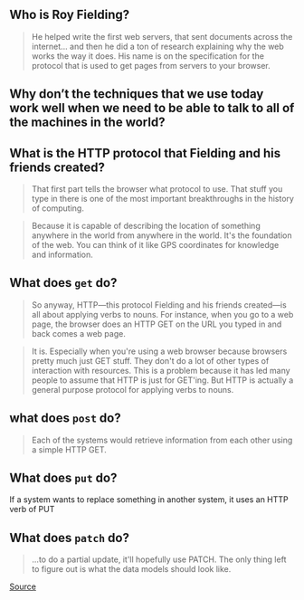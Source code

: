 ## Who is Roy Fielding?

> He helped write the first web servers, that sent documents across the internet… and then he did a ton of research explaining why the web works the way it does. His name is on the specification for the protocol that is used to get pages from servers to your browser.

## Why don’t the techniques that we use today work well when we need to be able to talk to all of the machines in the world?

## What is the HTTP protocol that Fielding and his friends created?

> That first part tells the browser what protocol to use. That stuff you type in there is one of the most important breakthroughs in the history of computing.

> Because it is capable of describing the location of something anywhere in the world from anywhere in the world. It's the foundation of the web. You can think of it like GPS coordinates for knowledge and information.

## What does `get` do?

> So anyway, HTTP—this protocol Fielding and his friends created—is all about applying verbs to nouns. For instance, when you go to a web page, the browser does an HTTP GET on the URL you typed in and back comes a web page.

> It is. Especially when you're using a web browser because browsers pretty much just GET stuff. They don't do a lot of other types of interaction with resources. This is a problem because it has led many people to assume that HTTP is just for GET'ing. But HTTP is actually a general purpose protocol for applying verbs to nouns.

## what does `post` do?

> Each of the systems would retrieve information from each other using a simple HTTP GET.

## What does `put` do?

If a system wants to replace something in another system, it uses an HTTP verb of PUT

## What does `patch` do?

> ...to do a partial update, it'll hopefully use PATCH. The only thing left to figure out is what the data models should look like.

[Source](https://gist.github.com/brookr/5977550)
